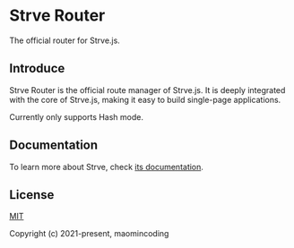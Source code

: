 # Strve Router

The official router for Strve.js.

## Introduce

Strve Router is the official route manager of Strve.js. It is deeply integrated with the core of Strve.js, making it easy to build single-page applications.

Currently only supports Hash mode.
## Documentation

To learn more about Strve, check [its documentation](https://maomincoding.github.io/strvejs-doc/tool/#strve-router).

## License

[MIT](http://opensource.org/licenses/MIT)

Copyright (c) 2021-present, maomincoding

